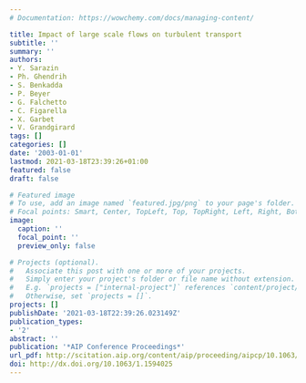 ```yaml
---
# Documentation: https://wowchemy.com/docs/managing-content/

title: Impact of large scale flows on turbulent transport
subtitle: ''
summary: ''
authors:
- Y. Sarazin
- Ph. Ghendrih
- S. Benkadda
- P. Beyer
- G. Falchetto
- C. Figarella
- X. Garbet
- V. Grandgirard
tags: []
categories: []
date: '2003-01-01'
lastmod: 2021-03-18T23:39:26+01:00
featured: false
draft: false

# Featured image
# To use, add an image named `featured.jpg/png` to your page's folder.
# Focal points: Smart, Center, TopLeft, Top, TopRight, Left, Right, BottomLeft, Bottom, BottomRight.
image:
  caption: ''
  focal_point: ''
  preview_only: false

# Projects (optional).
#   Associate this post with one or more of your projects.
#   Simply enter your project's folder or file name without extension.
#   E.g. `projects = ["internal-project"]` references `content/project/deep-learning/index.md`.
#   Otherwise, set `projects = []`.
projects: []
publishDate: '2021-03-18T22:39:26.023149Z'
publication_types:
- '2'
abstract: ''
publication: '*AIP Conference Proceedings*'
url_pdf: http://scitation.aip.org/content/aip/proceeding/aipcp/10.1063/1.1594025
doi: http://dx.doi.org/10.1063/1.1594025
---
```


